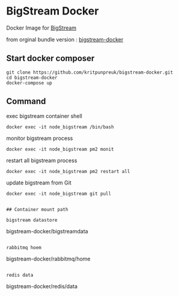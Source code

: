 # BigStream Docker
Docker Image for [BigStream](https://github.com/igridproject/node-bigstream)

from orginal bundle version : [bigstream-docker](https://github.com/igridproject/bigstream-docker)

## Start docker composer
```
git clone https://github.com/kritpunpreuk/bigstream-docker.git
cd bigstream-docker
docker-compose up
```
## Command
exec bigstream container shell
```
docker exec -it node_bigstream /bin/bash
```
monitor bigstream process
```
docker exec -it node_bigstream pm2 monit
```
restart all bigstream process
```
docker exec -it node_bigstream pm2 restart all
```

update bigstream from Git
```
docker exec -it node_bigstream git pull


## Container mount path

bigstream datastore
```
bigstream-docker/bigstreamdata
```

rabbitmq hoem
```
bigstream-docker/rabbitmq/home
```

redis data
```
bigstream-docker/redis/data
```
